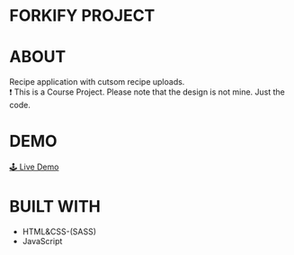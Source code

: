 # FORKIFY PROJECT

# ABOUT
Recipe application with cutsom recipe uploads.
<br/>
❗ This is a Course Project. Please note that the design is not mine. Just the code.

# DEMO
<a href="https://forkify-nox.netlify.app/" target="_blank">🕹 Live Demo</a>

# BUILT WITH
- HTML&CSS-(SASS)
- JavaScript
